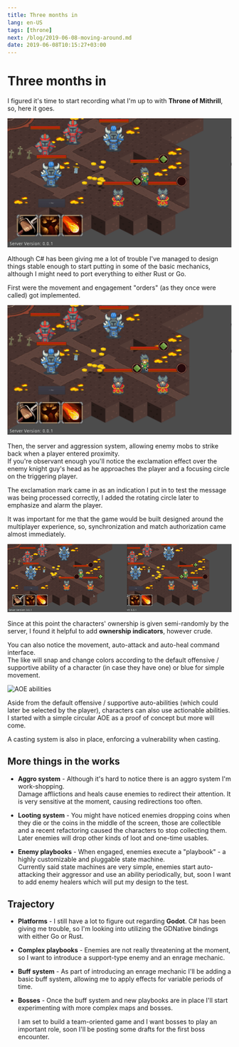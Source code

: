 ```yaml
---
title: Three months in
lang: en-US
tags: [throne]
next: /blog/2019-06-08-moving-around.md
date: 2019-06-08T10:15:27+03:00
---
```


# Three months in

I figured it's time to start recording what I'm up to with **Throne of
Mithrill**, so, here it goes.

![ToM basics](./img/idle.gif)

Although C# has been giving me a lot of trouble I've managed to design things
stable enough to start putting in some of the basic mechanics, although I might need to port
everything to either Rust or Go.

First were the movement and engagement "orders" (as they once were called) got
implemented.

![Move and attack order](./img/move_attack.gif)

Then, the server and aggression system, allowing enemy mobs to strike back when a player entered proximity.  
If you're observant enough you'll notice the exclamation effect over the enemy
knight guy's head as he approaches the player and a focusing circle on the
triggering player.

The exclamation mark came in as an indication I put in to test the message was
being processed correctly, I added the rotating circle later to emphasize and
alarm the player.

It was important for me that the game would be built designed around the
multiplayer experience, so, synchronization and match authorization came almost
immediately.

![Multiplayer and ownership](./img/multiplayer.gif)

Since at this point the characters' ownership is given semi-randomly by the server, I found it helpful to add **ownership indicators**, however crude.

You can also notice the movement, auto-attack and auto-heal command interface.  
The like will snap and change colors according to the default offensive /
supportive ability of a character (in case they have one) or blue for simple
movement.

![AOE abilities](./img/aoe.gif)

Aside from the default offensive / supportive auto-abilities (which could later be selected by the player), characters can also use actionable abilities.  
I started with a simple circular AOE as a proof of concept but more will come.

A casting system is also in place, enforcing a vulnerability when casting.

## More things in the works

* **Aggro system** - Although it's hard to notice there is an aggro system I'm
  work-shopping.  
  Damage afflictions and heals cause enemies to redirect their
  attention. It is very sensitive at the moment, causing redirections too often.

* **Looting system** - You might have noticed enemies dropping coins when they die
  or the coins in the middle of the screen, those are collectible and a recent
  refactoring caused the characters to stop collecting them.
  Later enemies will drop other kinds of loot and one-time usables.

* **Enemy playbooks** - When engaged, enemies execute a "playbook" -
  a highly customizable and pluggable state machine.  
  Currently said state machines are very simple, enemies start auto-attacking
  their aggressor and use an ability periodically, but, soon I want to add enemy
  healers which will put my design to the test.

## Trajectory

* **Platforms** - I still have a lot to figure out regarding **Godot**. C# has
  been giving me trouble, so I'm looking into utilizing the GDNative bindings with
  either Go or Rust.

* **Complex playbooks** - Enemies are not really threatening at the moment, so I
  want to introduce a support-type enemy and an enrage mechanic.

* **Buff system** - As part of introducing an enrage mechanic I'll be adding a
  basic buff system, allowing me to apply effects for variable periods of time.

* **Bosses** - Once the buff system and new playbooks are in place I'll start
  experimenting with more complex maps and bosses.

  I am set to build a team-oriented game and I want bosses to play an important
  role, soon I'll be posting some drafts for the first boss encounter.
